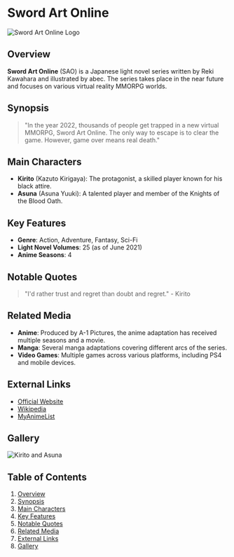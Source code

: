 # Sword Art Online

![Sword Art Online Logo](https://upload.wikimedia.org/wikipedia/en/7/72/Sword_Art_Online_light_novel_vol_1.jpg)

## Overview

**Sword Art Online** (SAO) is a Japanese light novel series written by Reki Kawahara and illustrated by abec. The series takes place in the near future and focuses on various virtual reality MMORPG worlds.

## Synopsis

> "In the year 2022, thousands of people get trapped in a new virtual MMORPG, Sword Art Online. The only way to escape is to clear the game. However, game over means real death."

## Main Characters

- **Kirito** (Kazuto Kirigaya): The protagonist, a skilled player known for his black attire.
- **Asuna** (Asuna Yuuki): A talented player and member of the Knights of the Blood Oath.

## Key Features

- **Genre**: Action, Adventure, Fantasy, Sci-Fi
- **Light Novel Volumes**: 25 (as of June 2021)
- **Anime Seasons**: 4

## Notable Quotes

> "I'd rather trust and regret than doubt and regret." - Kirito

## Related Media

- **Anime**: Produced by A-1 Pictures, the anime adaptation has received multiple seasons and a movie.
- **Manga**: Several manga adaptations covering different arcs of the series.
- **Video Games**: Multiple games across various platforms, including PS4 and mobile devices.

## External Links

- [Official Website](https://sao-anime.net/)
- [Wikipedia](https://en.wikipedia.org/wiki/Sword_Art_Online)
- [MyAnimeList](https://myanimelist.net/anime/11757/Sword_Art_Online)

## Gallery

![Kirito and Asuna](https://upload.wikimedia.org/wikipedia/en/1/1a/Kirito_and_Asuna_SAO.jpg)

## Table of Contents

1. [Overview](#overview)
2. [Synopsis](#synopsis)
3. [Main Characters](#main-characters)
4. [Key Features](#key-features)
5. [Notable Quotes](#notable-quotes)
6. [Related Media](#related-media)
7. [External Links](#external-links)
8. [Gallery](#gallery)
